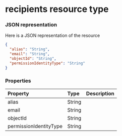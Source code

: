 # recipients resource type



### JSON representation

Here is a JSON representation of the resource

<!-- {
  "blockType": "resource",
  "optionalProperties": [

  ],
  "@odata.type": "microsoft.graph.recipients"
}-->

```json
{
  "alias": "String",
  "email": "String",
  "objectId": "String",
  "permissionIdentityType": "String"
}

```
### Properties
| Property	   | Type	|Description|
|:---------------|:--------|:----------|
|alias|String||
|email|String||
|objectId|String||
|permissionIdentityType|String||

<!-- uuid: 8ea5b80b-3a06-428a-afe5-dcac288298eb
2015-10-15 16:17:33 UTC -->
<!-- {
  "type": "#page.annotation",
  "description": "recipients resource",
  "keywords": "",
  "section": "documentation",
  "tocPath": ""
}-->
